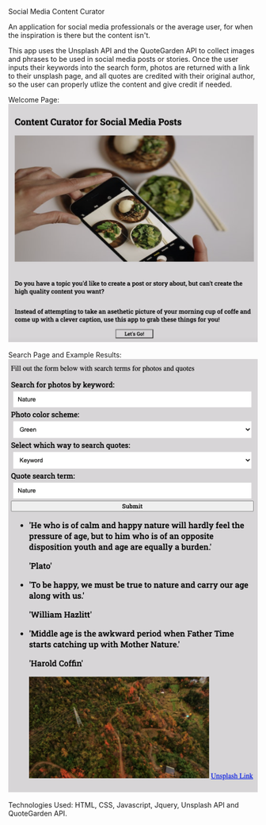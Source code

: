 Social Media Content Curator

An application for social media professionals or the average user, for when the inspiration is there but the content isn't.

This app uses the Unsplash API and the QuoteGarden API to collect images and phrases to be used in social media posts or stories. Once the user inputs their keywords into the search form, photos are returned with a link to their unsplash page, and all quotes are credited with their original author, so the user can properly utlize the content and give credit if needed.



Welcome Page:
![homepage](screenshots/homepage.jpg)

Search Page and Example Results:
![search_results](screenshots/search_results.jpg)

Technologies Used:
HTML, CSS, Javascript, Jquery, Unsplash API and QuoteGarden API.
